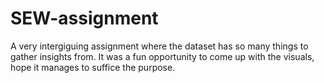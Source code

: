# SEW-assignment

A very intergiguing assignment where the dataset has so many things to gather insights from. It was a fun opportunity to come up with the visuals, hope it manages to suffice the purpose.
